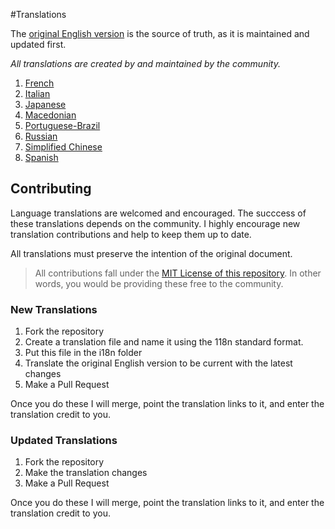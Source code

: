 #Translations

The [original English version](http://jpapa.me/ngstyles) is the source of truth, as it is maintained and updated first.

*All translations are created by and maintained by the community.*

1. [French](fr-FR.md)
2. [Italian](it-IT.md)
3. [Japanese](ja-JP.md)
4. [Macedonian](mk-MK.md)
5. [Portuguese-Brazil](PT-BR.md)
6. [Russian](ru-RU.md)
7. [Simplified Chinese](zh-CN.md)
8. [Spanish](es-ES.md)

## Contributing
Language translations are welcomed and encouraged. The succcess of these translations depends on the community. I highly encourage new translation contributions and help to keep them up to date. 

All translations must preserve the intention of the original document.

> All contributions fall under the [MIT License of this repository](https://github.com/johnpapa/angularjs-styleguide#license). In other words, you would be providing these free to the community.

### New Translations 
1. Fork the repository
2. Create a translation file and name it using the 118n standard format.
3. Put this file in the i18n folder
4. Translate the original English version to be current with the latest changes
3. Make a Pull Request 

Once you do these I will merge, point the translation links to it, and enter the translation credit to you.

### Updated Translations 
1. Fork the repository
2. Make the translation changes
3. Make a Pull Request 

Once you do these I will merge, point the translation links to it, and enter the translation credit to you.

